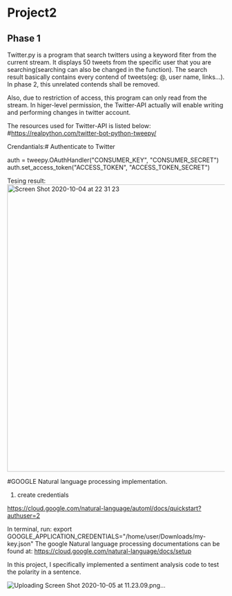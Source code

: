 # Project2

## Phase 1 
Twitter.py is a program that search twitters using a keyword fiter from the current stream. It displays 50 tweets from the specific user that you are searching(searching can also be changed in the function). The search result basically contains every contend of tweets(eg: @, user name, links...). In phase 2, this unrelated contends shall be removed.

Also, due to restriction of access, this program can only read from the stream. In higer-level permission, the Twitter-API actually will enable writing and performing changes in twitter account.

The resources used for Twitter-API is listed below:
#https://realpython.com/twitter-bot-python-tweepy/

Crendantials:# Authenticate to Twitter

auth = tweepy.OAuthHandler("CONSUMER_KEY", "CONSUMER_SECRET")
auth.set_access_token("ACCESS_TOKEN", "ACCESS_TOKEN_SECRET")


Tesing result:<img width="664" alt="Screen Shot 2020-10-04 at 22 31 23" src="https://user-images.githubusercontent.com/52185318/95036582-61c39200-0696-11eb-96d9-1617f5609b8c.png">

#GOOGLE Natural language processing implementation.
1. create credentials 

https://cloud.google.com/natural-language/automl/docs/quickstart?authuser=2

In terminal, run: export GOOGLE_APPLICATION_CREDENTIALS="/home/user/Downloads/my-key.json"
The google Natural language processing documentations can be found at:
https://cloud.google.com/natural-language/docs/setup

In this project, I specifically implemented a sentiment analysis code to test the polarity in a sentence.

![Uploading Screen Shot 2020-10-05 at 11.23.09.png…]()



